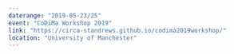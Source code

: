 ```yaml
---
daterange: "2019-05-23/25"
event: "CoDiMa Workshop 2019"
link: "https://circa-standrews.github.io/codima2019workshop/"
location: "University of Manchester"
---
```

